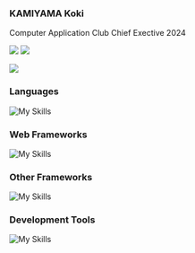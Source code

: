 ### KAMIYAMA Koki
Computer Application Club Chief Exective 2024<br>


<p style="align="left" height="150px">
  <img src="https://github-readme-stats.vercel.app/api/top-langs/?username=KoukiFOL">
  <img src="https://github-readme-stats.vercel.app/api?username=KoukiFOL">
</p>
<p>
  <img src="https://github-profile-trophy.vercel.app/?username=KoukiFOL">
</p>

### Languages<br>
![My Skills](https://skillicons.dev/icons?i=c,cpp,java,js,php,ruby,sqlite,html,css&theme=light)

### Web Frameworks<br>
![My Skills](https://skillicons.dev/icons?i=nodejs,rails&theme=light)

### Other Frameworks
![My Skills](https://skillicons.dev/icons?i=arduino,flutter,unity,&theme=light)

### Development Tools
![My Skills](https://skillicons.dev/icons?i=git,github,docker,vscode&theme=light)


